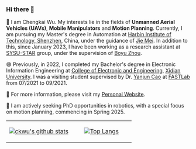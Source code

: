 ### Hi there 👋
🔭 I am Chengkai Wu. My interests lie in the fields of **Unmanned Aerial Vehicles (UAVs)**, **Mobile Manipulators** and **Motion Planning**. Currently, I am pursuing my Master's degree in Automation at [Harbin Institute of Technology, Shenzhen](http://en.hitsz.edu.cn/), China, under the guidance of [Jie Mei](https://scholar.google.com/citations?user=tyQm5IkAAAAJ&hl=zh-CN&oi=ao). In addition to this, since January 2023, I have been working as a research assistant at [SYSU-STAR](http://sysu-star.com) group, under the supervision of [Boyu Zhou](https://scholar.google.com/citations?hl=zh-CN&user=-fnyGY4AAAAJ). 

😄 Previously, in 2022, I completed my Bachelor's degree in Electronic Information Engineering at [College of Electronic and Engineering](http://english.ee.xidian.edu.cn/index.html), [Xidian University](https://en.xidian.edu.cn/). I was a visiting student supervised by Dr. [Yanjun Cao](http://zju-fast.com/research-group/yanjun-cao/) at [FASTLab](http://zju-fast.com/) from 07/2021 to 09/2021. 

💬 For more information, please visit my [Personal Website](https://chengkaiwu.me/).

👯 I am actively seeking PhD opportunities in robotics, with a special focus on motion planning, commencing in Spring 2025.

<!--
**CK1201/CK1201** is a ✨ _special_ ✨ repository because its `README.md` (this file) appears on your GitHub profile.

Here are some ideas to get you started:

- 🔭 I’m currently working on ...
- 🌱 I’m currently learning ...
- 👯 I’m looking to collaborate on ...
- 🤔 I’m looking for help with ...
- 💬 Ask me about ...
- 📫 How to reach me: ...
- 😄 Pronouns: ...
- ⚡ Fun fact: ...
-->
<table><tr><td align="center" width="52%">
  
[![ckwu's github stats](https://github-readme-stats.vercel.app/api?username=CK1201&show_icons=true&count_private=true)](https://github.com/CK1201/)
  
</td><td align="center" width="48%">
  
[![Top Langs](https://github-readme-stats.vercel.app/api/top-langs/?username=CK1201&layout=compact&show_icons=true)](https://github.com/CK1201/github-readme-stats)
  
</td></tr></table>
